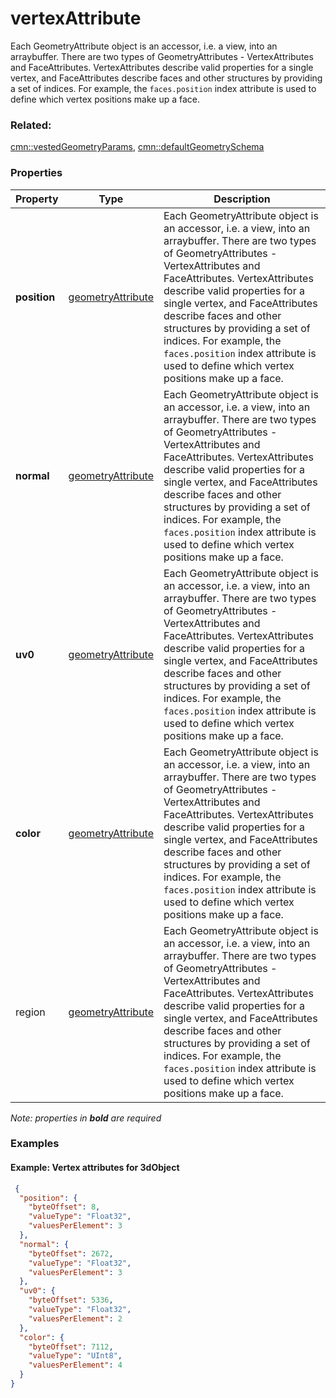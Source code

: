 # vertexAttribute

Each GeometryAttribute object is an accessor, i.e. a view, into an arraybuffer. There are two types of GeometryAttributes - VertexAttributes and FaceAttributes. VertexAttributes describe valid properties for a single vertex, and FaceAttributes describe faces and other structures by providing a set of indices. For example, the <code>faces.position</code> index attribute is used to define which vertex positions make up a face.

### Related:

[cmn::vestedGeometryParams](vestedGeometryParams.cmn.md), [cmn::defaultGeometrySchema](defaultGeometrySchema.cmn.md)
### Properties

| Property | Type | Description |
| --- | --- | --- |
| **position** | [geometryAttribute](geometryAttribute.cmn.md) | Each GeometryAttribute object is an accessor, i.e. a view, into an arraybuffer. There are two types of GeometryAttributes - VertexAttributes and FaceAttributes. VertexAttributes describe valid properties for a single vertex, and FaceAttributes describe faces and other structures by providing a set of indices. For example, the <code>faces.position</code> index attribute is used to define which vertex positions make up a face. |
| **normal** | [geometryAttribute](geometryAttribute.cmn.md) | Each GeometryAttribute object is an accessor, i.e. a view, into an arraybuffer. There are two types of GeometryAttributes - VertexAttributes and FaceAttributes. VertexAttributes describe valid properties for a single vertex, and FaceAttributes describe faces and other structures by providing a set of indices. For example, the <code>faces.position</code> index attribute is used to define which vertex positions make up a face. |
| **uv0** | [geometryAttribute](geometryAttribute.cmn.md) | Each GeometryAttribute object is an accessor, i.e. a view, into an arraybuffer. There are two types of GeometryAttributes - VertexAttributes and FaceAttributes. VertexAttributes describe valid properties for a single vertex, and FaceAttributes describe faces and other structures by providing a set of indices. For example, the <code>faces.position</code> index attribute is used to define which vertex positions make up a face. |
| **color** | [geometryAttribute](geometryAttribute.cmn.md) | Each GeometryAttribute object is an accessor, i.e. a view, into an arraybuffer. There are two types of GeometryAttributes - VertexAttributes and FaceAttributes. VertexAttributes describe valid properties for a single vertex, and FaceAttributes describe faces and other structures by providing a set of indices. For example, the <code>faces.position</code> index attribute is used to define which vertex positions make up a face. |
| region | [geometryAttribute](geometryAttribute.cmn.md) | Each GeometryAttribute object is an accessor, i.e. a view, into an arraybuffer. There are two types of GeometryAttributes - VertexAttributes and FaceAttributes. VertexAttributes describe valid properties for a single vertex, and FaceAttributes describe faces and other structures by providing a set of indices. For example, the <code>faces.position</code> index attribute is used to define which vertex positions make up a face. |

*Note: properties in **bold** are required*

### Examples 

#### Example: Vertex attributes for 3dObject 

```json
 {
  "position": {
    "byteOffset": 8,
    "valueType": "Float32",
    "valuesPerElement": 3
  },
  "normal": {
    "byteOffset": 2672,
    "valueType": "Float32",
    "valuesPerElement": 3
  },
  "uv0": {
    "byteOffset": 5336,
    "valueType": "Float32",
    "valuesPerElement": 2
  },
  "color": {
    "byteOffset": 7112,
    "valueType": "UInt8",
    "valuesPerElement": 4
  }
} 
```


